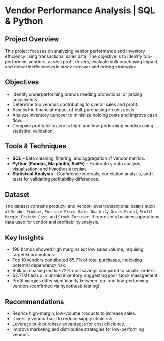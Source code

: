 # Vendor Performance Analysis | SQL & Python

## Project Overview
This project focuses on analyzing vendor performance and inventory efficiency using transactional sales data. The objective is to identify top-performing vendors, assess profit drivers, evaluate bulk purchasing impact, and detect inefficiencies in stock turnover and pricing strategies.

## Objectives
- Identify underperforming brands needing promotional or pricing adjustments.  
- Determine top vendors contributing to overall sales and profit.  
- Assess the financial impact of bulk purchasing on unit costs.  
- Analyze inventory turnover to minimize holding costs and improve cash flow.  
- Compare profitability across high- and low-performing vendors using statistical validation.

## Tools & Techniques
- **SQL** – Data cleaning, filtering, and aggregation of vendor metrics.  
- **Python (Pandas, Matplotlib, SciPy)** – Exploratory data analysis, visualization, and hypothesis testing.  
- **Statistical Analysis** – Confidence intervals, correlation analysis, and t-tests for validating profitability differences.

## Dataset
The dataset contains product- and vendor-level transactional details such as `Vendor`, `Product`, `Purchase Price`, `Sales Quantity`, `Gross Profit`, `Profit Margin`, `Freight Cost`, and `Stock Turnover`. It represents business operations data used for vendor and profitability analysis.

## Key Insights
- 198 brands showed high margins but low sales volume, requiring targeted promotions.  
- Top 10 vendors contributed 65.7% of total purchases, indicating potential dependency risk.  
- Bulk purchasing led to ~72% cost savings compared to smaller orders.  
- $2.71M tied up in unsold inventory, suggesting poor stock management.  
- Profit margins differ significantly between top- and low-performing vendors (confirmed via hypothesis testing).

## Recommendations
- Reprice high-margin, low-volume products to increase sales.  
- Diversify vendor base to reduce supply chain risk.  
- Leverage bulk purchase advantages for cost efficiency.  
- Improve marketing and distribution strategies for low-performing vendors.  

